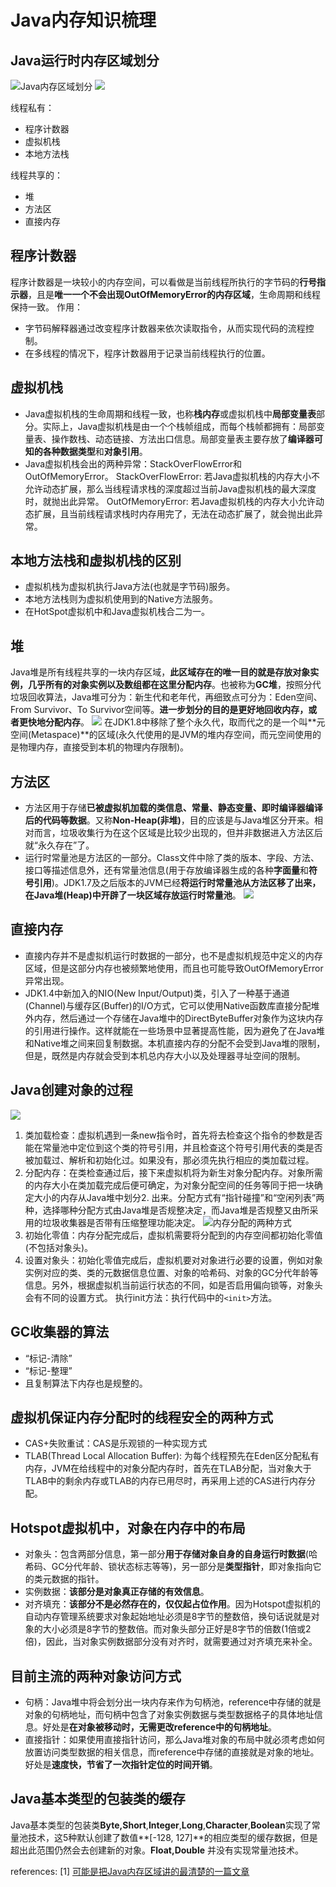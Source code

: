 # Java内存知识梳理

## Java运行时内存区域划分
![Java内存区域划分](_v_images/20191219212939341_6940.png)
![](_v_images/20200229170843746_6008.png)

线程私有：

- 程序计数器
- 虚拟机栈
- 本地方法栈

线程共享的：

- 堆
- 方法区
- 直接内存

## 程序计数器
程序计数器是一块较小的内存空间，可以看做是当前线程所执行的字节码的**行号指示器**，且是**唯一一个不会出现OutOfMemoryError的内存区域**，生命周期和线程保持一致。
作用：

- 字节码解释器通过改变程序计数器来依次读取指令，从而实现代码的流程控制。
- 在多线程的情况下，程序计数器用于记录当前线程执行的位置。

## 虚拟机栈
- Java虚拟机栈的生命周期和线程一致，也称**栈内存**或虚拟机栈中**局部变量表**部分。实际上，Java虚拟机栈是由一个个栈帧组成，而每个栈帧都拥有：局部变量表、操作数栈、动态链接、方法出口信息。局部变量表主要存放了**编译器可知的各种数据类型**和**对象引用**。
- Java虚拟机栈会出的两种异常：StackOverFlowError和OutOfMemoryError。
    StackOverFlowError: 若Java虚拟机栈的内存大小不允许动态扩展，那么当线程请求栈的深度超过当前Java虚拟机栈的最大深度时，就抛出此异常。
    OutOfMemoryError: 若Java虚拟机栈的内存大小允许动态扩展，且当前线程请求栈时内存用完了，无法在动态扩展了，就会抛出此异常。
## 本地方法栈和虚拟机栈的区别
- 虚拟机栈为虚拟机执行Java方法(也就是字节码)服务。
- 本地方法栈则为虚拟机使用到的Native方法服务。
- 在HotSpot虚拟机中和Java虚拟机栈合二为一。

## 堆
Java堆是所有线程共享的一块内存区域，**此区域存在的唯一目的就是存放对象实例，几乎所有的对象实例以及数组都在这里分配内存**。也被称为**GC堆**，按照分代垃圾回收算法，Java堆可分为：新生代和老年代，再细致点可分为：Eden空间、From Survivor、To Survivor空间等。**进一步划分的目的是更好地回收内存，或者更快地分配内存**。
![](_v_images/20191219214540795_17588.png)
在JDK1.8中移除了整个永久代，取而代之的是一个叫**元空间(Metaspace)**的区域(永久代使用的是JVM的堆内存空间，而元空间使用的是物理内存，直接受到本机的物理内存限制)。

## 方法区
- 方法区用于存储**已被虚拟机加载的类信息、常量、静态变量、即时编译器编译后的代码等数据**。又称**Non-Heap(非堆)**，目的应该是与Java堆区分开来。相对而言，垃圾收集行为在这个区域是比较少出现的，但并非数据进入方法区后就“永久存在”了。
- 运行时常量池是方法区的一部分。Class文件中除了类的版本、字段、方法、接口等描述信息外，还有常量池信息(用于存放编译器生成的各种**字面量**和**符号引用**)。JDK1.7及之后版本的JVM已经**将运行时常量池从方法区移了出来，在Java堆(Heap)中开辟了一块区域存放运行时常量池**。
![](_v_images/20200229190517708_28889.png)

## 直接内存
- 直接内存并不是虚拟机运行时数据的一部分，也不是虚拟机规范中定义的内存区域，但是这部分内存也被频繁地使用，而且也可能导致OutOfMemoryError异常出现。
- JDK1.4中新加入的NIO(New Input/Output)类，引入了一种基于通道(Channel)与缓存区(Buffer)的I/O方式，它可以使用Native函数库直接分配堆外内存，然后通过一个存储在Java堆中的DirectByteBuffer对象作为这块内存的引用进行操作。这样就能在一些场景中显著提高性能，因为避免了在Java堆和Native堆之间来回复制数据。本机直接内存的分配不会受到Java堆的限制，但是，既然是内存就会受到本机总内存大小以及处理器寻址空间的限制。

## Java创建对象的过程
![](_v_images/20191219215401827_31512.png)
1. 类加载检查：虚拟机遇到一条new指令时，首先将去检查这个指令的参数是否能在常量池中定位到这个类的符号引用，并且检查这个符号引用代表的类是否被加载过、解析和初始化过。如果没有，那必须先执行相应的类加载过程。
2. 分配内存：在类检查通过后，接下来虚拟机将为新生对象分配内存。对象所需的内存大小在类加载完成后便可确定，为对象分配空间的任务等同于把一块确定大小的内存从Java堆中划分2. 出来。分配方式有“指针碰撞”和“空闲列表”两种，选择哪种分配方式由Java堆是否规整决定，而Java堆是否规整又由所采用的垃圾收集器是否带有压缩整理功能决定。
![内存分配的两种方式](_v_images/20200229190451153_20204.png)
3. 初始化零值：内存分配完成后，虚拟机需要将分配到的内存空间都初始化零值(不包括对象头)。
4. 设置对象头：初始化零值完成后，虚拟机要对对象进行必要的设置，例如对象实例对应的类、类的元数据信息位置、对象的哈希码、对象的GC分代年龄等信息。另外，根据虚拟机当前运行状态的不同，如是否启用偏向锁等，对象头会有不同的设置方式。
执行init方法：执行代码中的`<init>`方法。

## GC收集器的算法
- “标记-清除”
- “标记-整理”
- 且复制算法下内存也是规整的。

## 虚拟机保证内存分配时的线程安全的两种方式

- CAS+失败重试：CAS是乐观锁的一种实现方式
- TLAB(Thread Local Allocation Buffer): 为每个线程预先在Eden区分配私有内存，JVM在给线程中的对象分配内存时，首先在TLAB分配，当对象大于TLAB中的剩余内存或TLAB的内存已用尽时，再采用上述的CAS进行内存分配。

## Hotspot虚拟机中，对象在内存中的布局
- 对象头：包含两部分信息，第一部分**用于存储对象自身的自身运行时数据**(哈希码、GC分代年龄、锁状态标志等等)，另一部分是**类型指针**，即对象指向它的类元数据的指针。
- 实例数据：**该部分是对象真正存储的有效信息**。
- 对齐填充：**该部分不是必然存在的，仅仅起占位作用**。因为Hotspot虚拟机的自动内存管理系统要求对象起始地址必须是8字节的整数倍，换句话说就是对象的大小必须是8字节的整数倍。而对象头部分正好是8字节的倍数(1倍或2倍)，因此，当对象实例数据部分没有对齐时，就需要通过对齐填充来补全。

## 目前主流的两种对象访问方式
- 句柄：Java堆中将会划分出一块内存来作为句柄池，reference中存储的就是对象的句柄地址，而句柄中包含了对象实例数据与类型数据格子的具体地址信息。好处是**在对象被移动时，无需更改reference中的句柄地址**。
- 直接指针：如果使用直接指针访问，那么Java堆对象的布局中就必须考虑如何放置访问类型数据的相关信息，而reference中存储的直接就是对象的地址。好处是**速度快，节省了一次指针定位的时间开销**。

## Java基本类型的包装类的缓存
Java基本类型的包装类**Byte,Short**,**Integer**,**Long**,**Character**,**Boolean**实现了常量池技术，这5种默认创建了数值**[-128, 127]**的相应类型的缓存数据，但是超出此范围仍然会去创建新的对象。**Float,Double** 并没有实现常量池技术。

references:
[1] [可能是把Java内存区域讲的最清楚的一篇文章](https://github.com/Snailclimb/JavaGuide/blob/3965c02cc0f294b0bd3580df4868d5e396959e2e/Java相关/可能是把Java内存区域讲的最清楚的一篇文章.md)